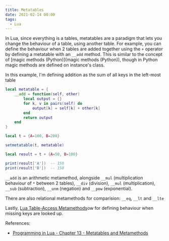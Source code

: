 ```yaml
---
title: Metatables
date: 2021-02-14 00:00
tags:
  - Lua
---
```


In Lua, since everything is a tables, metatables are a paradigm that lets you change the behaviour of a table, using another table. For example, you can define the behaviour when 2 tables are added together using the `+` operator by defining a metatable with an  `__add` method. This is similar to the concept of [magic methods (Python)](magic methods (Python)), though in Python magic methods are defined on instance's class.

In this example, I'm defining addition as the sum of all keys in the left-most table

```lua
local metatable = {
    __add = function(self, other)
        local output = {}
        for k, v in pairs(self) do
            output[k] = self[k] + other[k]
        end
        return output
    end
}

local t = {A=100, B=200}

setmetatable(t, metatable)

local result = t + {A=50, B=100}

print(result['A'])  -- 150
print(result['B'])  -- 150
```

`__add` is an arithmetic metamethod, alongside `__mul` (multiplication behaviour of `*` between 2 tables), `__div` (division), `__mul` (multiplication), `__sub` (subtraction), `__unm` (negation) and `__pow` (exponential).

There are also relational metamethods for comparision: `__eq`, `__lt` and `__lte`

Lastly, [Lua Table-Access Metamethods](lua-table-access-metamethods.md)ow for defining behaviour when missing keys are looked up.

References:

* [Programming in Lua - Chapter 13 - Metatables and Metamethods](https://www.lua.org/pil/13.html)
